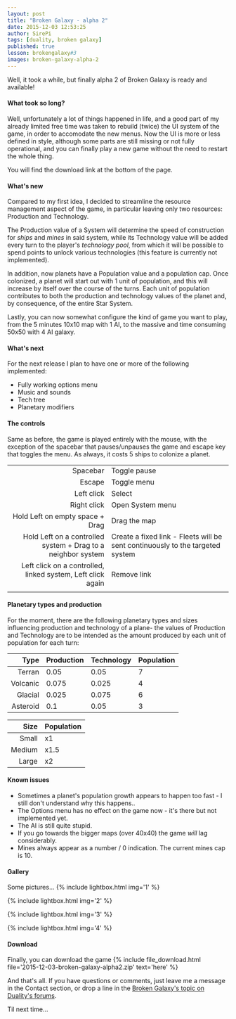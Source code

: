 ```yaml
---
layout: post
title: "Broken Galaxy - alpha 2"
date: 2015-12-03 12:53:25
author: SirePi
tags: [duality, broken galaxy]
published: true
lesson: brokengalaxy#3
images: broken-galaxy-alpha-2
---
```

Well, it took a while, but finally alpha 2 of <xn>Broken Galaxy</xn> is ready and available!
<!--more-->

#### What took so long?
Well, unfortunately a lot of things happened in life, and a good part of my already limited free time was taken to rebuild (twice) the UI system of the game, in order to accomodate the new menus. Now the UI is more or less defined in style, although some parts are still missing or not fully operational, and you can finally play a new game without the need to restart the whole thing. 

You will find the download link at the bottom of the page.

#### What's new
Compared to my first idea, I decided to streamline the resource management aspect of the game, in particular leaving only two resources: <xn>Production</xn> and <xn>Technology</xn>.

The <xn>Production</xn> value of a System will determine the speed of construction for *ships* and *mines* in said system, while its <xn>Technology</xn> value will be added every turn to the player's *technology pool*, from which it will be possible to spend points to unlock various technologies (this feature is currently not implemented).

In addition, now planets have a <xn>Population</xn> value and a population cap. Once colonized, a planet will start out with 1 unit of population, and this will increase by itself over the course of the turns. Each unit of population contributes to both the production and technology values of the planet and, by consequence, of the entire Star System.

Lastly, you can now somewhat configure the kind of game you want to play, from the 5 minutes 10x10 map with 1 AI, to the massive and time consuming 50x50 with 4 AI galaxy.

#### What's next
For the next release I plan to have one or more of the following implemented:

* Fully working options menu
* Music and sounds
* Tech tree
* Planetary modifiers

#### The controls
Same as before, the game is played entirely with the mouse, with the exception of the spacebar that pauses/unpauses the game and escape key that toggles the menu. As always, it costs 5 ships to colonize a planet.

|               |                  |
| -------------:| ---------------- |
| <xn>Spacebar</xn>      | Toggle pause     |
| <xn>Escape</xn>      | Toggle menu     |
| <xn>Left click</xn>  | Select           |
| <xn>Right click</xn>  | Open System menu |
| <xn>Hold Left on empty space + Drag</xn> | Drag the map |
| <xn>Hold Left on a controlled system + Drag to a neighbor system</xn> | Create a fixed link - Fleets will be sent continuously to the targeted system |
| <xn>Left click on a controlled, linked system, Left click again</xn> | Remove link           |
|               |                  |

#### Planetary types and production
For the moment, there are the following planetary types and sizes influencing production and technology of a plane- the values of Production and Technology are to be intended as the amount produced by each unit of population for each turn:

| Type          | Production       | Technology       | Population   |
| -------------:| ---------------- | ---------------- | ---------------- |
| <xn>Terran</xn>      | 0.05     | 0.05 | 7 |
| <xn>Volcanic</xn>      | 0.075 | 0.025 | 4 |
| <xn>Glacial</xn>  | 0.025 | 0.075 | 6 |
| <xn>Asteroid</xn>  | 0.1 | 0.05 | 3 |

| Size          | Population   |
| -------------:| ---------------- |
| <xn>Small</xn>  | x1     |
| <xn>Medium</xn> | x1.5   |
| <xn>Large</xn>  | x2     |


#### Known issues
* Sometimes a planet's population growth appears to happen too fast - I still don't understand why this happens..
* The Options menu has no effect on the game now - it's there but not implemented yet.
* The AI is still quite stupid.
* If you go towards the bigger maps (over 40x40) the game *will* lag considerably.
* Mines always appear as a number / 0 indication. The current mines cap is 10.

#### Gallery
Some pictures...
{% include lightbox.html img='1' %}

{% include lightbox.html img='2' %}

{% include lightbox.html img='3' %}

{% include lightbox.html img='4' %}

#### Download
Finally, you can download the game {% include file_download.html file='2015-12-03-broken-galaxy-alpha2.zip' text='here' %} 

And that's all. If you have questions or comments, just leave me a message in the Contact section, or drop a line in the [Broken Galaxy's topic on Duality's forums](http://forum.adamslair.net/viewtopic.php?f=18&t=277).

Til next time...

